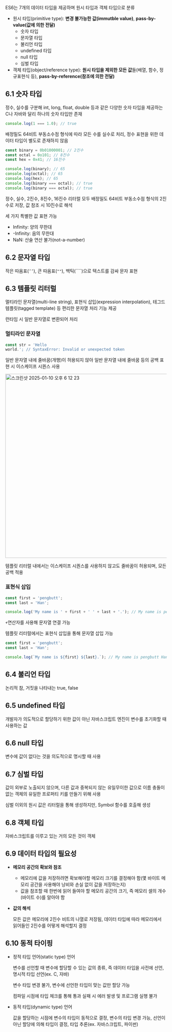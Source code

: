 ES6는 7개의 데이터 타입을 제공하며 원시 타입과 객체 타입으로 분류

- 원시 타입(primitive type): **변경 불가능한 값(immutble value)**, **pass-by-value(값에 의한 전달)**
    - 숫자 타입
    - 문자열 타입
    - 불리언 타입
    - undefined 타입
    - null 타입
    - 심벌 타입
- 객체 타입(object/reference type): **원시 타입을 제외한 모든 값**들(배열, 함수, 정규표현식 등), **pass-by-reference(참조에 의한 전달)**

## 6.1 숫자 타입

정수, 실수를 구분해 int, long, float, double 등과 같은 다양한 숫자 타입을 제공하는 C나 자바와 달리 하나의 숫자 타입만 존재

```jsx
console.log(1 === 1.0); // true
```

배정밀도 64비트 부동소수점 형식에 따라 모든 수를 실수로 처리, 정수 표현을 위한 데이터 타입이 별도로 존재하지 않음

```jsx
const binary = 0b01000001; // 2진수
const octal = 0o101; // 8진수
const hex = 0x41; // 16진수

console.log(binary); // 65
console.log(octal); // 65
console.log(hex); // 65
console.log(binary === octal); // true
console.log(binary === octal); // true
```

정수, 실수, 2진수, 8진수, 16진수 리터럴 모두 배정밀도 64비트 부동소수점 형식의 2진수로 저장, 값 참조 시 10진수로 해석

세 가지 특별한 값 표현 가능

- Infinity: 양의 무한대
- -Infinity: 음의 무한대
- NaN: 산술 연산 불가(not-a-number)

## 6.2 문자열 타입

작은 따옴표(`’’`), 큰 따옴표(`""`), 백틱(````)으로 텍스트를 감싸 문자 표현

## 6.3 템플릿 리터럴

멀티라인 문자열(multi-line string), 표현식 삽입(expression interpolation), 테그드 템플릿(tagged template) 등 편리한 문자열 처리 기능 제공

런타임 시 일반 문자열로 변환되어 처리

### 멀티라인 문자열

```jsx
const str = 'Hello
world.'; // SyntaxError: Invalid or unexpected token
```

일반 문자열 내에 줄바꿈(개행)이 허용되지 않아 일반 문자열 내에 줄바꿈 등의 공백 표현 시 이스케이프 시퀀스 사용

<img width="573" alt="스크린샷 2025-01-10 오후 6 12 23" src="https://github.com/user-attachments/assets/212e588c-e96b-457b-8d10-1f84b7b223ad" />

템플릿 리터럴 내에서는 이스케이프 시퀀스를 사용하지 않고도 줄바꿈이 허용되며, 모든 공백 적용

### 표현식 삽입

```jsx
const first = 'pengbutt';
const last = 'Han';

console.log('My name is ' + first + ' ' + last + '.'); // My name is pengbutt Han.
```

`+`연산자를 사용해 문자열 연결 가능

템플릿 리터럴에서는 표현식 삽입을 통해 문자열 삽입 가능

```jsx
const first = 'pengbutt';
const last = 'Han';

console.log(`My name is ${first} ${last}.`); // My name is pengbutt Han.
```

## 6.4 불리언 타입

논리적 참, 거짓을 나타내는 true, false

## 6.5 undefined 타입

개발자가 의도적으로 할당하기 위한 값이 아닌 자바스크립트 엔진이 변수를 초기화할 때 사용하는 값

## 6.6 null 타입

변수에 값이 없다는 것을 의도적으로 명시할 때 사용

## 6.7 심벌 타입

값이 외부로 노출되지 않으며, 다른 값과 중복되지 않는 유일무이한 값으로 이름 충돌이 없는 객체의 유일한 프로퍼티 키를 만들기 위해 사용

심벌 이외의 원시 값은 리터럴을 통해 생성하지만, Symbol 함수를 호출해 생성

## 6.8 객체 타입

자바스크립트를 이루고 있는 거의 모든 것이 객체

## 6.9 데이터 타입의 필요성

- **메모리 공간의 확보와 참조**
    - 메모리에 값을 저장하려면 확보해야할 메모리 크기를 결정해야 함(몇 바이트 메모리 공간을 사용해야 낭비와 손실 없이 값을 저장하는지)
    - 값을 참조할 때 한번에 읽어 들여야 할 메모리 공간의 크기, 즉 메모리 셀의 개수(바이트 수)를 알아야 함
- **값의 해석**
    
    모든 값은 메모리에 2진수 비트의 나열로 저장됨, 데이터 타입에 따라 메모리에서 읽어들인 2진수를 어떻게 해석할지 결정
    

## 6.10 동적 타이핑

- 정적 타입 언어(static type) 언어
    
    변수를 선언할 때 변수에 할당할 수 있는 값의 종류, 즉 데이터 타입을 사전에 선언, 명시적 타입 선언(ex. C, 자바)
    
    변수 타입 변경 불가, 변수에 선언한 타입이 맞는 값만 할당 가능
    
    컴파일 시점에 타입 체크를 통해 통과 실패 시 에러 발생 및 프로그램 실행 불가
    
- 동적 타입(dynamic type) 언어
    
    값을 할당하는 시점에 변수의 타입이 동적으로 결정, 변수의 타입 변경 가능, 선언이 아닌 할당에 의해 타입이 결정, 타입 추론(ex. 자바스크립트, 파이썬)
